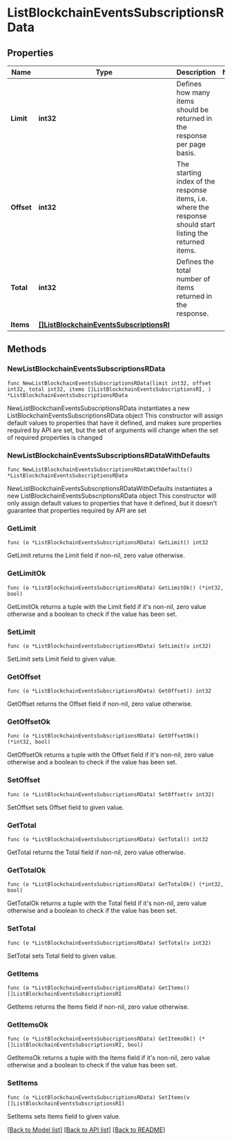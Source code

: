 # ListBlockchainEventsSubscriptionsRData

## Properties

Name | Type | Description | Notes
------------ | ------------- | ------------- | -------------
**Limit** | **int32** | Defines how many items should be returned in the response per page basis. | 
**Offset** | **int32** | The starting index of the response items, i.e. where the response should start listing the returned items. | 
**Total** | **int32** | Defines the total number of items returned in the response. | 
**Items** | [**[]ListBlockchainEventsSubscriptionsRI**](ListBlockchainEventsSubscriptionsRI.md) |  | 

## Methods

### NewListBlockchainEventsSubscriptionsRData

`func NewListBlockchainEventsSubscriptionsRData(limit int32, offset int32, total int32, items []ListBlockchainEventsSubscriptionsRI, ) *ListBlockchainEventsSubscriptionsRData`

NewListBlockchainEventsSubscriptionsRData instantiates a new ListBlockchainEventsSubscriptionsRData object
This constructor will assign default values to properties that have it defined,
and makes sure properties required by API are set, but the set of arguments
will change when the set of required properties is changed

### NewListBlockchainEventsSubscriptionsRDataWithDefaults

`func NewListBlockchainEventsSubscriptionsRDataWithDefaults() *ListBlockchainEventsSubscriptionsRData`

NewListBlockchainEventsSubscriptionsRDataWithDefaults instantiates a new ListBlockchainEventsSubscriptionsRData object
This constructor will only assign default values to properties that have it defined,
but it doesn't guarantee that properties required by API are set

### GetLimit

`func (o *ListBlockchainEventsSubscriptionsRData) GetLimit() int32`

GetLimit returns the Limit field if non-nil, zero value otherwise.

### GetLimitOk

`func (o *ListBlockchainEventsSubscriptionsRData) GetLimitOk() (*int32, bool)`

GetLimitOk returns a tuple with the Limit field if it's non-nil, zero value otherwise
and a boolean to check if the value has been set.

### SetLimit

`func (o *ListBlockchainEventsSubscriptionsRData) SetLimit(v int32)`

SetLimit sets Limit field to given value.


### GetOffset

`func (o *ListBlockchainEventsSubscriptionsRData) GetOffset() int32`

GetOffset returns the Offset field if non-nil, zero value otherwise.

### GetOffsetOk

`func (o *ListBlockchainEventsSubscriptionsRData) GetOffsetOk() (*int32, bool)`

GetOffsetOk returns a tuple with the Offset field if it's non-nil, zero value otherwise
and a boolean to check if the value has been set.

### SetOffset

`func (o *ListBlockchainEventsSubscriptionsRData) SetOffset(v int32)`

SetOffset sets Offset field to given value.


### GetTotal

`func (o *ListBlockchainEventsSubscriptionsRData) GetTotal() int32`

GetTotal returns the Total field if non-nil, zero value otherwise.

### GetTotalOk

`func (o *ListBlockchainEventsSubscriptionsRData) GetTotalOk() (*int32, bool)`

GetTotalOk returns a tuple with the Total field if it's non-nil, zero value otherwise
and a boolean to check if the value has been set.

### SetTotal

`func (o *ListBlockchainEventsSubscriptionsRData) SetTotal(v int32)`

SetTotal sets Total field to given value.


### GetItems

`func (o *ListBlockchainEventsSubscriptionsRData) GetItems() []ListBlockchainEventsSubscriptionsRI`

GetItems returns the Items field if non-nil, zero value otherwise.

### GetItemsOk

`func (o *ListBlockchainEventsSubscriptionsRData) GetItemsOk() (*[]ListBlockchainEventsSubscriptionsRI, bool)`

GetItemsOk returns a tuple with the Items field if it's non-nil, zero value otherwise
and a boolean to check if the value has been set.

### SetItems

`func (o *ListBlockchainEventsSubscriptionsRData) SetItems(v []ListBlockchainEventsSubscriptionsRI)`

SetItems sets Items field to given value.



[[Back to Model list]](../README.md#documentation-for-models) [[Back to API list]](../README.md#documentation-for-api-endpoints) [[Back to README]](../README.md)


